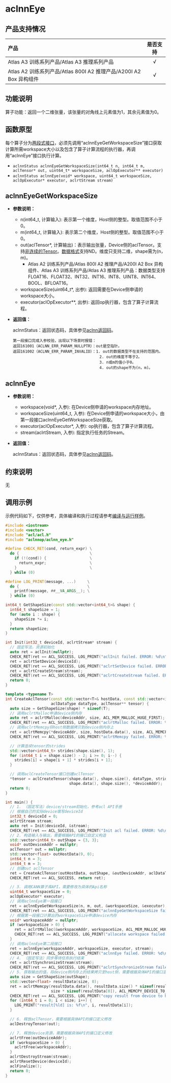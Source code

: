 # aclnnEye

## 产品支持情况

| 产品                                                         | 是否支持 |
| :----------------------------------------------------------- | :------: |
| <term>Atlas A3 训练系列产品/Atlas A3 推理系列产品</term>     |    √     |
| <term>Atlas A2 训练系列产品/Atlas 800I A2 推理产品/A200I A2 Box 异构组件</term> |    √     |

## 功能说明
算子功能：返回一个二维张量，该张量的对角线上元素值为1，其余元素值为0。

## 函数原型

每个算子分为[两段式接口](../../../docs/context/两段式接口.md)，必须先调用“aclnnEyeGetWorkspaceSize”接口获取计算所需workspace大小以及包含了算子计算流程的执行器，再调用“aclnnEye”接口执行计算。

- `aclnnStatus aclnnEyeGetWorkspaceSize(int64_t n, int64_t m, aclTensor* out, uint64_t* workspaceSize, aclOpExecutor** executor)`
- `aclnnStatus aclnnEye(void* workspace, uint64_t workspaceSize, aclOpExecutor* executor, aclrtStream stream)`

## aclnnEyeGetWorkspaceSize

- **参数说明：**

  - n(int64_t, 计算输入): 表示第一个维度，Host侧的整型。取值范围不小于0。
  - m(int64_t, 计算输入): 表示第二个维度，Host侧的整型。取值范围不小于0。
  - out(aclTensor*, 计算输出)：表示输出张量，Device侧的aclTensor。支持[非连续的Tensor](../../../docs/context/非连续的Tensor.md)。[数据格式](../../../docs/context/数据格式.md)支持ND。维度只支持二维，shape需为(n，m)。
    - <term>Atlas A2 训练系列产品/Atlas 800I A2 推理产品/A200I A2 Box 异构组件</term>、<term>Atlas A3 训练系列产品/Atlas A3 推理系列产品</term>：数据类型支持FLOAT16、FLOAT32、INT32、INT16、INT8、UINT8、INT64、BOOL、BFLOAT16。
  - workspaceSize(uint64_t*, 出参): 返回需要在Device侧申请的workspace大小。
  - executor(aclOpExecutor**, 出参): 返回op执行器，包含了算子计算流程。

- **返回值：**

  aclnnStatus：返回状态码，具体参见[aclnn返回码](../../../docs/context/aclnn返回码.md)。

  ```
  第一段接口完成入参校验，出现以下场景时报错：
  返回161001（ACLNN_ERR_PARAM_NULLPTR）：out是空指针。
  返回161002（ACLNN_ERR_PARAM_INVALID）：1. out的数据类型不在支持的范围内。
                                        2. out的维度不等于2。
                                        3. n或m的值小于0。
                                        4. out的shape不为(n，m)。
  ```

## aclnnEye

- **参数说明：**

  - workspace(void*, 入参): 在Device侧申请的workspace内存地址。
  - workspaceSize(uint64_t, 入参): 在Device侧申请的workspace大小，由第一段接口aclnnEyeGetWorkspaceSize获取。
  - executor(aclOpExecutor*, 入参): op执行器，包含了算子计算流程。
  - stream(aclrtStream, 入参): 指定执行任务的Stream。

- **返回值：**

  aclnnStatus：返回状态码，具体参见[aclnn返回码](../../../docs/context/aclnn返回码.md)。

## 约束说明
无

## 调用示例

示例代码如下，仅供参考，具体编译和执行过程请参考[编译与运行样例](../../../docs/context/编译与运行样例.md)。

```Cpp
#include <iostream>
#include <vector>
#include "acl/acl.h"
#include "aclnnop/aclnn_eye.h"

#define CHECK_RET(cond, return_expr) \
  do {                               \
    if (!(cond)) {                   \
      return_expr;                   \
    }                                \
  } while (0)

#define LOG_PRINT(message, ...)     \
  do {                              \
    printf(message, ##__VA_ARGS__); \
  } while (0)

int64_t GetShapeSize(const std::vector<int64_t>& shape) {
  int64_t shapeSize = 1;
  for (auto i : shape) {
    shapeSize *= i;
  }
  return shapeSize;
}

int Init(int32_t deviceId, aclrtStream* stream) {
  // 固定写法，资源初始化
  auto ret = aclInit(nullptr);
  CHECK_RET(ret == ACL_SUCCESS, LOG_PRINT("aclInit failed. ERROR: %d\n", ret); return ret);
  ret = aclrtSetDevice(deviceId);
  CHECK_RET(ret == ACL_SUCCESS, LOG_PRINT("aclrtSetDevice failed. ERROR: %d\n", ret); return ret);
  ret = aclrtCreateStream(stream);
  CHECK_RET(ret == ACL_SUCCESS, LOG_PRINT("aclrtCreateStream failed. ERROR: %d\n", ret); return ret);
  return 0;
}

template <typename T>
int CreateAclTensor(const std::vector<T>& hostData, const std::vector<int64_t>& shape, void** deviceAddr,
                    aclDataType dataType, aclTensor** tensor) {
  auto size = GetShapeSize(shape) * sizeof(T);
  // 调用aclrtMalloc申请device侧内存
  auto ret = aclrtMalloc(deviceAddr, size, ACL_MEM_MALLOC_HUGE_FIRST);
  CHECK_RET(ret == ACL_SUCCESS, LOG_PRINT("aclrtMalloc failed. ERROR: %d\n", ret); return ret);
  // 调用aclrtMemcpy将host侧数据拷贝到device侧内存上
  ret = aclrtMemcpy(*deviceAddr, size, hostData.data(), size, ACL_MEMCPY_HOST_TO_DEVICE);
  CHECK_RET(ret == ACL_SUCCESS, LOG_PRINT("aclrtMemcpy failed. ERROR: %d\n", ret); return ret);

  // 计算连续tensor的strides
  std::vector<int64_t> strides(shape.size(), 1);
  for (int64_t i = shape.size() - 2; i >= 0; i--) {
    strides[i] = shape[i + 1] * strides[i + 1];
  }

  // 调用aclCreateTensor接口创建aclTensor
  *tensor = aclCreateTensor(shape.data(), shape.size(), dataType, strides.data(), 0, aclFormat::ACL_FORMAT_ND,
                            shape.data(), shape.size(), *deviceAddr);
  return 0;
}

int main() {
  // 1. （固定写法）device/stream初始化，参考acl API手册
  // 根据自己的实际device填写deviceId
  int32_t deviceId = 0;
  aclrtStream stream;
  auto ret = Init(deviceId, &stream);
  CHECK_RET(ret == ACL_SUCCESS, LOG_PRINT("Init acl failed. ERROR: %d\n", ret); return ret);
  // 2. 构造输入与输出，需要根据API的接口自定义构造
  std::vector<int64_t> outShape = {3, 3};
  void* outDeviceAddr = nullptr;
  aclTensor* out = nullptr;
  std::vector<float> outHostData(9, 0);
  int64_t n = 3;
  int64_t m = 3;
  // 创建out aclTensor
  ret = CreateAclTensor(outHostData, outShape, &outDeviceAddr, aclDataType::ACL_FLOAT, &out);
  CHECK_RET(ret == ACL_SUCCESS, return ret);

  // 3. 调用CANN算子库API，需要修改为具体的Api名称
  uint64_t workspaceSize = 0;
  aclOpExecutor* executor;
  // 调用aclnnEye第一段接口
  ret = aclnnEyeGetWorkspaceSize(n, m, out, &workspaceSize, &executor);
  CHECK_RET(ret == ACL_SUCCESS, LOG_PRINT("aclnnEyeGetWorkspaceSize failed. ERROR: %d\n", ret); return ret);
  // 根据第一段接口计算出的workspaceSize申请device内存
  void* workspaceAddr = nullptr;
  if (workspaceSize > 0) {
    ret = aclrtMalloc(&workspaceAddr, workspaceSize, ACL_MEM_MALLOC_HUGE_FIRST);
    CHECK_RET(ret == ACL_SUCCESS, LOG_PRINT("allocate workspace failed. ERROR: %d\n", ret); return ret);
  }
  // 调用aclnnEye第二段接口
  ret = aclnnEye(workspaceAddr, workspaceSize, executor, stream);
  CHECK_RET(ret == ACL_SUCCESS, LOG_PRINT("aclnnEye failed. ERROR: %d\n", ret); return ret);
  // 4. （固定写法）同步等待任务执行结束
  ret = aclrtSynchronizeStream(stream);
  CHECK_RET(ret == ACL_SUCCESS, LOG_PRINT("aclrtSynchronizeStream failed. ERROR: %d\n", ret); return ret);
  // 5. 获取输出的值，将device侧内存上的结果拷贝至host侧，需要根据具体API的接口定义修改
  auto size = GetShapeSize(outShape);
  std::vector<float> resultData(size, 0);
  ret = aclrtMemcpy(resultData.data(), resultData.size() * sizeof(resultData[0]), outDeviceAddr,
                    size * sizeof(resultData[0]), ACL_MEMCPY_DEVICE_TO_HOST);
  CHECK_RET(ret == ACL_SUCCESS, LOG_PRINT("copy result from device to host failed. ERROR: %d\n", ret); return ret);
  for (int64_t i = 0; i < size; i++) {
    LOG_PRINT("result[%ld] is: %f\n", i, resultData[i]);
  }

  // 6. 释放aclTensor，需要根据具体API的接口定义修改
  aclDestroyTensor(out);

  // 7. 释放device资源，需要根据具体API的接口定义修改
  aclrtFree(outDeviceAddr);
  if (workspaceSize > 0) {
    aclrtFree(workspaceAddr);
  }
  aclrtDestroyStream(stream);
  aclrtResetDevice(deviceId);
  aclFinalize();
  return 0;
}
```


